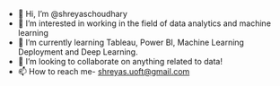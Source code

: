 - 👋 Hi, I’m @shreyaschoudhary
- 👀 I’m interested in working in the field of data analytics and machine learning
- 🌱 I’m currently learning Tableau, Power BI, Machine Learning Deployment and Deep Learning.
- 💞️ I’m looking to collaborate on anything related to data!
- 📫 How to reach me- shreyas.uoft@gmail.com

<!---
shreyaschoudhary/shreyaschoudhary is a ✨ special ✨ repository because its `README.md` (this file) appears on your GitHub profile.
You can click the Preview link to take a look at your changes.
--->
